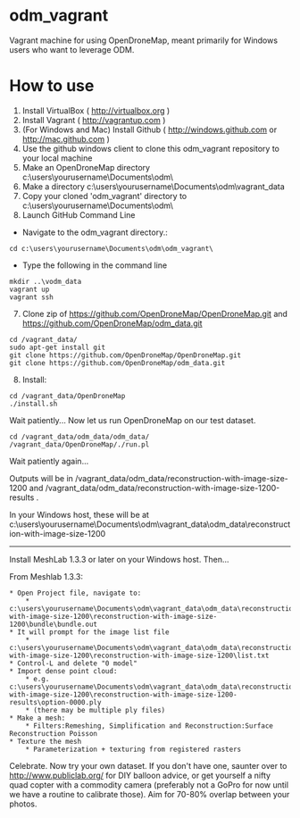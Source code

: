 odm_vagrant
===========

Vagrant machine for using OpenDroneMap, meant primarily for Windows users who want to leverage ODM.

How to use
==========

1. Install VirtualBox ( http://virtualbox.org )
2. Install Vagrant ( http://vagrantup.com )
3. (For Windows and Mac) Install Github ( http://windows.github.com or http://mac.github.com )
4. Use the github windows client to clone this odm_vagrant repository to your local machine
5. Make an OpenDroneMap directory c:\users\yourusername\Documents\odm\
6. Make a directory c:\users\yourusername\Documents\odm\vagrant_data
7. Copy your cloned 'odm_vagrant' directory to c:\users\yourusername\Documents\odm\
8. Launch GitHub Command Line
 * Navigate to the odm_vagrant directory.:

 ```
 cd c:\users\yourusername\Documents\odm\odm_vagrant\
 ```
 * Type the following in the command line

  ```
  mkdir ..\vodm_data
  vagrant up
  vagrant ssh
  ```

7. Clone zip of https://github.com/OpenDroneMap/OpenDroneMap.git and https://github.com/OpenDroneMap/odm_data.git

  ```
  cd /vagrant_data/
  sudo apt-get install git
  git clone https://github.com/OpenDroneMap/OpenDroneMap.git
  git clone https://github.com/OpenDroneMap/odm_data.git
  ```

8. Install:

  ```
  cd /vagrant_data/OpenDroneMap
  ./install.sh
  ```

Wait patiently...
Now let us run OpenDroneMap on our test dataset.

```
cd /vagrant_data/odm_data/odm_data/
/vagrant_data/OpenDroneMap/./run.pl
```

Wait patiently again...

Outputs will be in /vagrant_data/odm_data/reconstruction-with-image-size-1200 and /vagrant_data/odm_data/reconstruction-with-image-size-1200-results .

In your Windows host, these will be at c:\users\yourusername\Documents\odm\vagrant_data\odm_data\reconstruction-with-image-size-1200

---

Install MeshLab 1.3.3 or later on your Windows host. Then...

From Meshlab 1.3.3:

	* Open Project file, navigate to:
		* c:\users\yourusername\Documents\odm\vagrant_data\odm_data\reconstruction-with-image-size-1200\reconstruction-with-image-size-1200\bundle\bundle.out
	* It will prompt for the image list file
		* c:\users\yourusername\Documents\odm\vagrant_data\odm_data\reconstruction-with-image-size-1200\reconstruction-with-image-size-1200\list.txt
	* Control-L and delete "0 model"
	* Import dense point cloud:
		* e.g. c:\users\yourusername\Documents\odm\vagrant_data\odm_data\reconstruction-with-image-size-1200\reconstruction-with-image-size-1200-results\option-0000.ply
		* (there may be multiple ply files)
	* Make a mesh:
		* Filters:Remeshing, Simplification and Reconstruction:Surface Reconstruction Poisson
	* Texture the mesh
		* Parameterization + texturing from registered rasters

Celebrate. Now try your own dataset. If you don't have one, saunter over to http://www.publiclab.org/ for DIY balloon advice, or get yourself a nifty quad copter with a commodity camera (preferably not a GoPro for now until we have a routine to calibrate those). Aim for 70-80% overlap between your photos.
